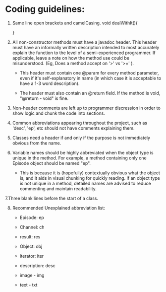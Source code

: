 # Coding guidelines:

1. Same line open brackets and camelCasing. void dealWithIt(){

   }

2. All non-constructor methods must have a javadoc header. This header must have an informally written description intended to most 
accurately explain the function to the level of a semi-experienced programmer. If applicable, leave a note on how the method use could 
be misunderstood. (Eg, Does a method accept on '>' vs '>=' ).

   - This header must contain one @param for every method parameter, even if it's self-explanatory in name (in which case it is acceptable to have a 1-3 word description).

   - The header must also contain an @return field. If the method is void, "@return - void" is fine.

3. Non-header comments are left up to programmer discression in order to show logic and chunk the code into 
sections.

4. Common abbreviations appearing throughout the project, 
such as 'desc', 'ep', etc should not have comments explaining them.

5. Classes need a header if and only if the purpose is not immediately obvious from the name. 

6. Variable names should be highly abbreviated when the object type is unique in the method.
For example, a method containing only one Episode object should be named "ep". 

   - This is because it is (hopefully) contextually obvious what the object is, and it aids in visual chunking for quickly reading.
If an object type is not unique in a method, detailed names are advised to reduce commenting and maintain
readability.

7.Three blank lines before the start of a class.

8. Recommended Unexplained abbreviation list:

	- Episode: ep
  
	- Channel: ch
  
	- result: res
  
	- Object: obj
  
	- iterator: iter
	
	- description: desc
	
	- image - img
	
	- text - txt
  
